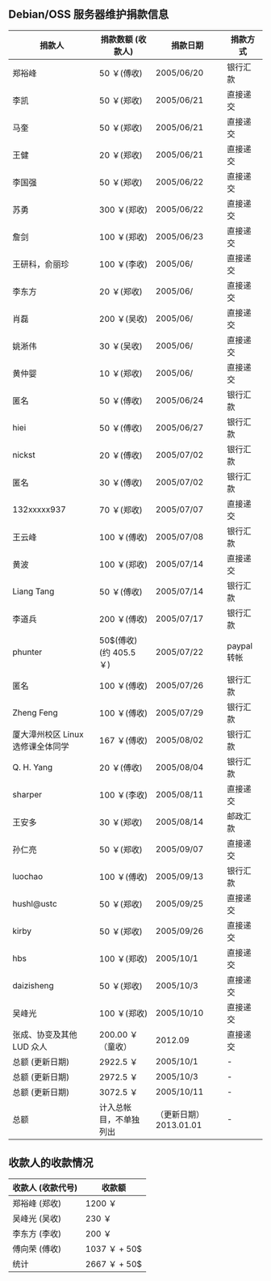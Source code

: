 ---
---

## Debian/OSS 服务器维护捐款信息

| 捐款人                            | 捐款数额 (收款人)       | 捐款日期               | 捐款方式    |
| --------------------------------- | ----------------------- | ---------------------- | ----------- |
| 郑裕峰                            | 50 ￥(傅收)             | 2005/06/20             | 银行汇款    |
| 李凯                              | 50 ￥(郑收)             | 2005/06/21             | 直接递交    |
| 马奎                              | 50 ￥(郑收)             | 2005/06/21             | 直接递交    |
| 王健                              | 20 ￥(郑收)             | 2005/06/21             | 直接递交    |
| 李国强                            | 50 ￥(郑收)             | 2005/06/22             | 直接递交    |
| 苏勇                              | 300 ￥(郑收)            | 2005/06/22             | 直接递交    |
| 詹剑                              | 100 ￥(郑收)            | 2005/06/23             | 直接递交    |
| 王研科，俞丽珍                    | 100 ￥(李收)            | 2005/06/               | 直接递交    |
| 李东方                            | 20 ￥(郑收)             | 2005/06/               | 直接递交    |
| 肖磊                              | 200 ￥(吴收)            | 2005/06/               | 直接递交    |
| 姚淅伟                            | 30 ￥(吴收)             | 2005/06/               | 直接递交    |
| 黄仲婴                            | 10 ￥(郑收)             | 2005/06/               | 直接递交    |
| 匿名                              | 50 ￥(傅收)             | 2005/06/24             | 银行汇款    |
| hiei                              | 50 ￥(傅收)             | 2005/06/27             | 银行汇款    |
| nickst                            | 20 ￥(傅收)             | 2005/07/02             | 银行汇款    |
| 匿名                              | 30 ￥(傅收)             | 2005/07/02             | 银行汇款    |
| 132xxxxx937                       | 70 ￥(郑收)             | 2005/07/07             | 直接递交    |
| 王云峰                            | 100 ￥(傅收)            | 2005/07/08             | 银行汇款    |
| 黄波                              | 100 ￥(郑收)            | 2005/07/14             | 直接递交    |
| Liang Tang                        | 50 ￥(傅收)             | 2005/07/14             | 银行汇款    |
| 李道兵                            | 200 ￥(傅收)            | 2005/07/17             | 银行汇款    |
| phunter                           | 50\$(傅收)(约 405.5 ￥) | 2005/07/22             | paypal 转帐 |
| 匿名                              | 100 ￥(傅收)            | 2005/07/26             | 银行汇款    |
| Zheng Feng                        | 100 ￥(傅收)            | 2005/07/29             | 银行汇款    |
| 厦大漳州校区 Linux 选修课全体同学 | 167 ￥(傅收)            | 2005/08/02             | 银行汇款    |
| Q. H. Yang                        | 20 ￥(傅收)             | 2005/08/04             | 银行汇款    |
| sharper                           | 100 ￥(李收)            | 2005/08/11             | 直接递交    |
| 王安多                            | 30 ￥(郑收)             | 2005/08/14             | 邮政汇款    |
| 孙仁亮                            | 50 ￥(郑收)             | 2005/09/07             | 直接递交    |
| luochao                           | 100 ￥(傅收)            | 2005/09/13             | 银行汇款    |
| hushl@ustc                        | 50 ￥(郑收)             | 2005/09/25             | 直接递交    |
| kirby                             | 50 ￥(郑收)             | 2005/09/26             | 直接递交    |
| hbs                               | 100 ￥(郑收)            | 2005/10/1              | 直接递交    |
| daizisheng                        | 50 ￥(郑收)             | 2005/10/3              | 直接递交    |
| 吴峰光                            | 100 ￥(郑收)            | 2005/10/10             | 直接递交    |
| 张成、协变及其他 LUD 众人         | 200.00 ￥（童收）       | 2012.09                | 直接递交    |
| 总额 (更新日期)                   | 2922.5 ￥               | 2005/10/1              | \-          |
| 总额 (更新日期)                   | 2972.5 ￥               | 2005/10/3              | \-          |
| 总额 (更新日期)                   | 3072.5 ￥               | 2005/10/11             | \-          |
| 总额                              | 计入总帐目，不单独列出  | （更新日期）2013.01.01 | -           |

## 收款人的收款情况

| 收款人 (收款代号) | 收款额         |
| ----------------- | -------------- |
| 郑裕峰 (郑收)     | 1200 ￥        |
| 吴峰光 (吴收)     | 230 ￥         |
| 李东方 (李收)     | 200 ￥         |
| 傅向荣 (傅收)     | 1037 ￥ + 50\$ |
| 统计              | 2667 ￥ + 50\$ |
